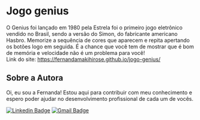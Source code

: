 # Jogo genius
O Genius foi lançado em 1980 pela Estrela foi o primeiro jogo eletrônico vendido no Brasil, sendo a versão do Simon, do fabricante americano Hasbro. Memorize a sequência de cores que aparecem e repita apertando os botões logo em seguida. É a chance que você tem de mostrar que é bom de memória e velocidade não é um problema para você! <br>
Link do site: https://fernandamakihirose.github.io/jogo-genius/ 

## Sobre a Autora
Oi, eu sou a Fernanda! Estou aqui para contribuir com meu conhecimento e espero poder ajudar no desenvolvimento profissional de cada um de vocês.

[![Linkedin Badge](https://img.shields.io/badge/-Fernanda_Maki_Hirose-blue?style=flat-square&logo=Linkedin&logoColor=white&link=https://www.linkedin.com/in/fernanda-maki-hirose-801117208/)](https://www.linkedin.com/in/fernanda-maki-hirose-801117208/)  [![Gmail Badge](https://img.shields.io/badge/-femahi2020@gmail.com-c14438?style=flat-square&logo=Gmail&logoColor=white&link=mailto:femahi2020@gmail.com)](mailto:femahi2020@gmail.com)

